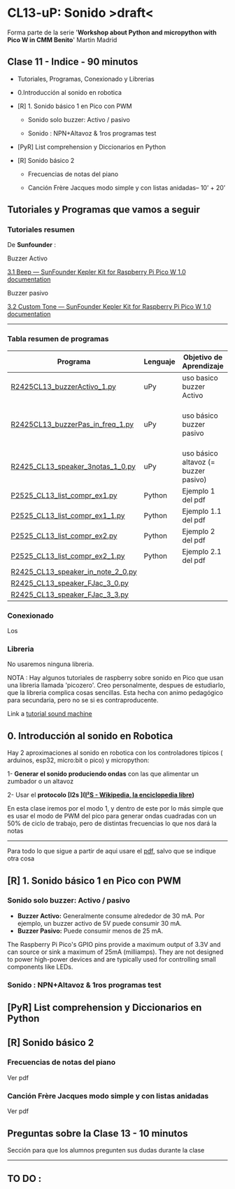 # CL13-uP: Sonido >draft<

Forma parte de la serie '**Workshop about Python and micropython with Pico W in CMM Benito**' Martin Madrid

## Clase 11 - Indice - 90 minutos

- Tutoriales, Programas, Conexionado y Librerias

- 0.Introducción al sonido en robotica

- [R] 1. Sonido básico 1 en Pico con PWM
  
  - Sonido solo buzzer: Activo / pasivo
  
  - Sonido : NPN+Altavoz & 1ros programas test

- [PyR] List comprehension y Diccionarios en Python

- [R] Sonido básico 2
  
  - Frecuencias de notas del piano
  
  - Canción Frère Jacques modo simple y con listas anidadas– 10’ + 20’

## Tutoriales y Programas que vamos a seguir

### Tutoriales resumen

De **Sunfounder** : 

Buzzer Activo

[3.1 Beep &mdash; SunFounder Kepler Kit for Raspberry Pi Pico W 1.0 documentation](https://docs.sunfounder.com/projects/kepler-kit/en/latest/pyproject/py_ac_buz.html)

Buzzer pasivo

[3.2 Custom Tone &mdash; SunFounder Kepler Kit for Raspberry Pi Pico W 1.0 documentation](https://docs.sunfounder.com/projects/kepler-kit/en/latest/pyproject/py_pa_buz.html#py-pa-buz)

----

### Tabla resumen de programas

| Programa                                                               | Lenguaje | Objetivo de Aprendizaje              | Hw adicional                             |
| ---------------------------------------------------------------------- | -------- | ------------------------------------ | ---------------------------------------- |
| [R2425CL13_buzzerActivo_1.py](R2425CL13_buzzerActivo_1.py)             | uPy      | uso basico buzzer Activo             | Buzzer activo                            |
| [R2425CL13_buzzerPas_in_freq_1.py](R2425CL13_buzzerPas_in_freq_1.py)   | uPy      | uso básico buzzer pasivo             | buzzer pasivo + transistor NPN en GPIO15 |
| [R2425_CL13_speaker_3notas_1_0.py](R2425_CL13_speaker_3notas_1_0.py)   | uPy      | uso básico altavoz (= buzzer pasivo) | altavoz + transistor NPN en GPIO15       |
| [P2525_CL13_list_compr_ex1.py](P2525_CL13_list_compr_ex1.py)           | Python   | Ejemplo 1 del pdf                    | ------                                   |
| [P2525_CL13_list_compr_ex1_1.py](P2525_CL13_list_compr_ex1_1.py)       | Python   | Ejemplo 1.1 del pdf                  |                                          |
| [P2525_CL13_list_compr_ex2.py](P2525_CL13_list_compr_ex2.py)           | Python   | Ejemplo 2 del pdf                    |                                          |
| [P2525_CL13_list_compr_ex2_1.py](P2525_CL13_list_compr_ex2_1.py)       | Python   | Ejemplo 2.1 del pdf                  |                                          |
| [R2425_CL13_speaker_in_note_2_0.py](R2425_CL13_speaker_in_note_2_0.py) |          |                                      |                                          |
| [R2425_CL13_speaker_FJac_3_0.py](R2425_CL13_speaker_FJac_3_0.py)       |          |                                      |                                          |
| [R2425_CL13_speaker_FJac_3_3.py](R2425_CL13_speaker_FJac_3_3.py)       |          |                                      |                                          |

### Conexionado

Los 

### Libreria

No usaremos ninguna libreria.

NOTA : Hay algunos tutoriales de raspberry sobre sonido en Pico que usan una libreria llamada 'picozero'.  Creo personalmente, despues de estudiarlo, que la libreria complica cosas sencillas. Esta hecha con animo pedagógico para secundaria, pero no se si es contraproducente.

Link a [tutorial sound machine](https://projects.raspberrypi.org/en/projects/sound-machine)

## 0. Introducción al sonido en Robotica

Hay 2 aproximaciones al sonido en robotica con los controladores típicos ( arduinos, esp32, micro:bit o pico) y micropython:

1- **Generar el sonido produciendo ondas** con las que alimentar un zumbador o un altavoz

2- Usar el **protocolo [I2s ]([I²S - Wikipedia, la enciclopedia libre](https://es.wikipedia.org/wiki/I%C2%B2S))**

En esta clase iremos por el modo 1, y dentro de este por lo más simple que es usar el modo de PWM del pico para generar ondas cuadradas con un 50% de ciclo de trabajo, pero de distintas frecuencias lo que nos  dará la notas

---------------------

Para todo lo que sigue a partir de aqui usare el [pdf,](R2425_CL13_sonido_basico.pdf) salvo que se indique otra cosa

## [R] 1. Sonido básico 1 en Pico con PWM

### Sonido solo buzzer: Activo / pasivo

- **Buzzer Activo:** Generalmente consume alrededor de 30 mA. Por ejemplo, un buzzer activo de 5V puede consumir 30 mA. 
- **Buzzer Pasivo:** Puede consumir menos de 25 mA.

The Raspberry Pi Pico's GPIO pins provide a maximum output of 3.3V and can source or sink a maximum of 25mA (milliamps). They are not designed to power high-power devices and are typically used for controlling small components like LEDs.

### Sonido : NPN+Altavoz & 1ros programas test

## [PyR] List comprehension y Diccionarios en Python

## [R] Sonido básico 2

### Frecuencias de notas del piano

  Ver pdf

### Canción Frère Jacques modo simple y con listas anidadas

  Ver pdf

## Preguntas sobre la Clase 13 - 10 minutos

Sección para que los alumnos pregunten sus dudas durante la clase

---

## TO DO :
